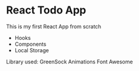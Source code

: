 # React Todo App

This is my first React App from scratch

- Hooks
- Components
- Local Storage

Library used:
GreenSock Animations
Font Awesome
